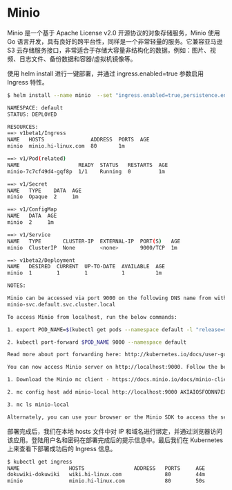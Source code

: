 # Minio

Minio 是一个基于 Apache License v2.0 开源协议的对象存储服务，Minio 使用 Go 语言开发，具有良好的跨平台性，同样是一个非常轻量的服务。它兼容亚马逊 S3 云存储服务接口，非常适合于存储大容量非结构化的数据，例如：图片、视频、日志文件、备份数据和容器/虚拟机镜像等。

使用 helm install 进行一键部署，并通过 ingress.enabled=true 参数启用 Ingress 特性。

```sh
$ helm install --name minio  --set "ingress.enabled=true,persistence.enabled=false" minio

NAMESPACE: default
STATUS: DEPLOYED

RESOURCES:
==> v1beta1/Ingress
NAME   HOSTS               ADDRESS  PORTS  AGE
minio  minio.hi-linux.com  80       1m

==> v1/Pod(related)
NAME                   READY  STATUS   RESTARTS  AGE
minio-7c7cf49d4-gqf8p  1/1    Running  0         1m

==> v1/Secret
NAME   TYPE    DATA  AGE
minio  Opaque  2     1m

==> v1/ConfigMap
NAME   DATA  AGE
minio  2     1m

==> v1/Service
NAME   TYPE       CLUSTER-IP  EXTERNAL-IP  PORT(S)   AGE
minio  ClusterIP  None        <none>       9000/TCP  1m

==> v1beta2/Deployment
NAME   DESIRED  CURRENT  UP-TO-DATE  AVAILABLE  AGE
minio  1        1        1           1          1m

NOTES:

Minio can be accessed via port 9000 on the following DNS name from within your cluster:
minio-svc.default.svc.cluster.local

To access Minio from localhost, run the below commands:

1. export POD_NAME=$(kubectl get pods --namespace default -l "release=minio" -o jsonpath="{.items[0].metadata.name}")

2. kubectl port-forward $POD_NAME 9000 --namespace default

Read more about port forwarding here: http://kubernetes.io/docs/user-guide/kubectl/kubectl_port-forward/

You can now access Minio server on http://localhost:9000. Follow the below steps to connect to Minio server with mc client:

1. Download the Minio mc client - https://docs.minio.io/docs/minio-client-quickstart-guide

2. mc config host add minio-local http://localhost:9000 AKIAIOSFODNN7EXAMPLE wJalrXUtnFEMI/K7MDENG/bPxRfiCYEXAMPLEKEY S3v4

3. mc ls minio-local

Alternately, you can use your browser or the Minio SDK to access the server - https://docs.minio.io/categories/17
```

部署完成后，我们在本地 hosts 文件中对 IP 和域名进行绑定，并通过浏览器访问该应用。登陆用户名和密码在部署完成后的提示信息中。最后我们在 Kubernetes 上来查看下部署成功后的 Ingress 信息。

```sh
$ kubectl get ingress
NAME                HOSTS                ADDRESS   PORTS     AGE
dokuwiki-dokuwiki   wiki.hi-linux.com              80        44m
minio               minio.hi-linux.com             80        50s
```
